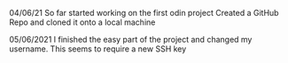 04/06/21
So far started working on the first odin project
Created a GitHub Repo and cloned it onto a local machine

05/06/2021
I finished the easy part of the project and changed my username.
This seems to require a new SSH key
